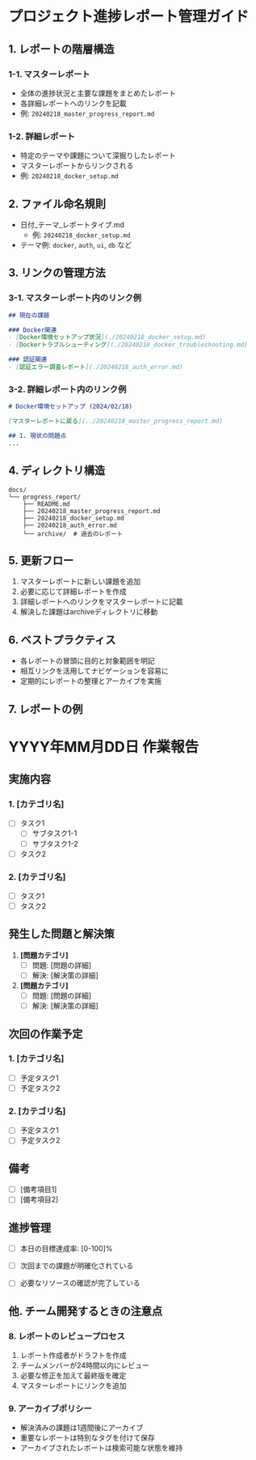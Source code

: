 # プロジェクト進捗レポート管理ガイド

## 1. レポートの階層構造

### 1-1. マスターレポート
- 全体の進捗状況と主要な課題をまとめたレポート
- 各詳細レポートへのリンクを記載
- 例: `20240218_master_progress_report.md`

### 1-2. 詳細レポート
- 特定のテーマや課題について深掘りしたレポート
- マスターレポートからリンクされる
- 例: `20240218_docker_setup.md`

## 2. ファイル命名規則
- 日付_テーマ_レポートタイプ.md
  - 例: `20240218_docker_setup.md`
- テーマ例: `docker`, `auth`, `ui`, `db` など

## 3. リンクの管理方法

### 3-1. マスターレポート内のリンク例
```markdown
## 現在の課題

### Docker関連
- [Docker環境セットアップ状況](./20240218_docker_setup.md)
- [Dockerトラブルシューティング](./20240218_docker_troubleshooting.md)

### 認証関連
- [認証エラー調査レポート](./20240218_auth_error.md)
```

### 3-2. 詳細レポート内のリンク例
```markdown
# Docker環境セットアップ (2024/02/18)

[マスターレポートに戻る](../20240218_master_progress_report.md)

## 1. 現状の問題点
...
```

## 4. ディレクトリ構造
```
docs/
└── progress_report/
    ├── README.md
    ├── 20240218_master_progress_report.md
    ├── 20240218_docker_setup.md
    ├── 20240218_auth_error.md
    └── archive/  # 過去のレポート
```

## 5. 更新フロー
1. マスターレポートに新しい課題を追加
2. 必要に応じて詳細レポートを作成
3. 詳細レポートへのリンクをマスターレポートに記載
4. 解決した課題はarchiveディレクトリに移動

## 6. ベストプラクティス
- 各レポートの冒頭に目的と対象範囲を明記
- 相互リンクを活用してナビゲーションを容易に
- 定期的にレポートの整理とアーカイブを実施





## 7. レポートの例
# YYYY年MM月DD日 作業報告

## 実施内容

### 1. [カテゴリ名]
- [ ] タスク1
  - [ ] サブタスク1-1
  - [ ] サブタスク1-2
- [ ] タスク2

### 2. [カテゴリ名]
- [ ] タスク1
- [ ] タスク2

## 発生した問題と解決策
1. **[問題カテゴリ]**
   - [ ] 問題: [問題の詳細]
   - [ ] 解決: [解決策の詳細]

2. **[問題カテゴリ]**
   - [ ] 問題: [問題の詳細]
   - [ ] 解決: [解決策の詳細]

## 次回の作業予定

### 1. [カテゴリ名]
- [ ] 予定タスク1
- [ ] 予定タスク2

### 2. [カテゴリ名]
- [ ] 予定タスク1
- [ ] 予定タスク2

## 備考
- [ ] [備考項目1]
- [ ] [備考項目2]

## 進捗管理
- [ ] 本日の目標達成率: [0-100]%
- [ ] 次回までの課題が明確化されている
- [ ] 必要なリソースの確認が完了している



## 他. チーム開発するときの注意点

### 8. レポートのレビュープロセス
1. レポート作成者がドラフトを作成
2. チームメンバーが24時間以内にレビュー
3. 必要な修正を加えて最終版を確定
4. マスターレポートにリンクを追加

### 9. アーカイブポリシー
- 解決済みの課題は1週間後にアーカイブ
- 重要なレポートは特別なタグを付けて保存
- アーカイブされたレポートは検索可能な状態を維持